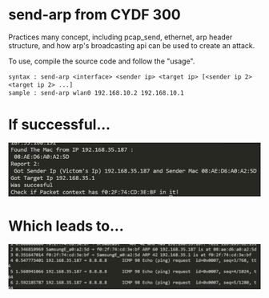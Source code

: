 # send-arp from CYDF 300

Practices many concept, including pcap_send, ethernet, arp header structure, and how arp's broadcasting api can be used to create an attack.

To use, compile the source code and follow the "usage".

```
syntax : send-arp <interface> <sender ip> <target ip> [<sender ip 2> <target ip 2> ...]
sample : send-arp wlan0 192.168.10.2 192.168.10.1
```

# If successful...

<p align="center">
  <img src="./arp.png" alt="modelfig"/>
</p>


# Which leads to...

<p align="center">
  <img src="/arp_table_poisoned.png" alt="modelfig"/>
</p>
